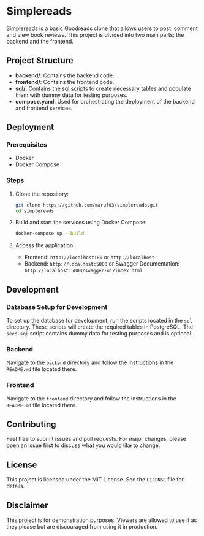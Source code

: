 # Simplereads

Simplereads is a basic Goodreads clone that allows users to post, comment and view book reviews. This project is divided into two main parts: the backend and the frontend.

## Project Structure

- **backend/**: Contains the backend code.
- **frontend/**: Contains the frontend code.
- **sql/**: Contains the sql scripts to create necessary tables and populate them with dummy data for testing purposes.
- **compose.yaml**: Used for orchestrating the deployment of the backend and frontend services.

## Deployment

### Prerequisites

- Docker
- Docker Compose

### Steps

1. Clone the repository:
    ```sh
    git clone https://github.com/maruf03/simplereads.git
    cd simplereads
    ```

2. Build and start the services using Docker Compose:
    ```sh
    docker-compose up --build
    ```

3. Access the application:
    - Frontend: `http://localhost:80` or `http://localhost`
    - Backend: `http://localhost:5000` or Swagger Documentation: `http://localhost:5000/swagger-ui/index.html` 

## Development

### Database Setup for Development

To set up the database for development, run the scripts located in the `sql` directory. These scripts will create the required tables in PostgreSQL. The `seed.sql` script contains dummy data for testing purposes and is optional.

### Backend

Navigate to the `backend` directory and follow the instructions in the `README.md` file located there.

### Frontend

Navigate to the `frontend` directory and follow the instructions in the `README.md` file located there.

## Contributing

Feel free to submit issues and pull requests. For major changes, please open an issue first to discuss what you would like to change.

## License

This project is licensed under the MIT License. See the `LICENSE` file for details.

## Disclaimer

This project is for demonstration purposes. Viewers are allowed to use it as they please but are discouraged from using it in production.


